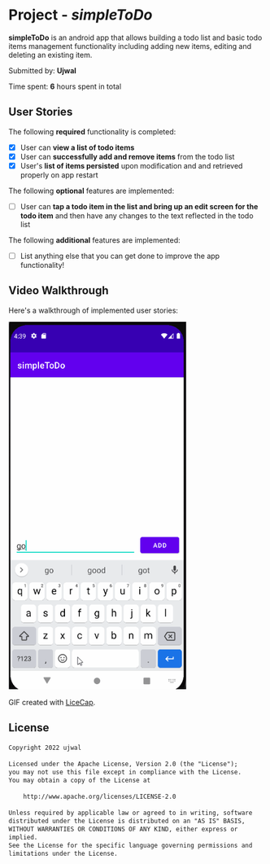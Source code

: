 # Project - *simpleToDo*

**simpleToDo** is an android app that allows building a todo list and basic todo items management functionality including adding new items, editing and deleting an existing item.

Submitted by: **Ujwal**

Time spent: **6** hours spent in total

## User Stories

The following **required** functionality is completed:

* [x] User can **view a list of todo items**
* [x] User can **successfully add and remove items** from the todo list
* [x] User's **list of items persisted** upon modification and and retrieved properly on app restart

The following **optional** features are implemented:

* [ ] User can **tap a todo item in the list and bring up an edit screen for the todo item** and then have any changes to the text reflected in the todo list

The following **additional** features are implemented:

* [ ] List anything else that you can get done to improve the app functionality!

## Video Walkthrough

Here's a walkthrough of implemented user stories:

<img src='./appgif.gif' title='Video Walkthrough' width='350px' height='auto' alt='Video Walkthrough' />

GIF created with [LiceCap](http://www.cockos.com/licecap/).

<!-- ## Notes -->

<!-- Describe any challenges encountered while building the app. -->

## License

    Copyright 2022 ujwal

    Licensed under the Apache License, Version 2.0 (the "License");
    you may not use this file except in compliance with the License.
    You may obtain a copy of the License at

        http://www.apache.org/licenses/LICENSE-2.0

    Unless required by applicable law or agreed to in writing, software
    distributed under the License is distributed on an "AS IS" BASIS,
    WITHOUT WARRANTIES OR CONDITIONS OF ANY KIND, either express or implied.
    See the License for the specific language governing permissions and
    limitations under the License.
